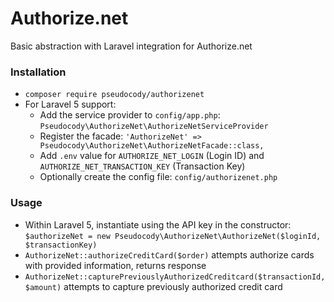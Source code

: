 # Authorize.net

Basic abstraction with Laravel integration for Authorize.net
 
### Installation

- `composer require pseudocody/authorizenet`
- For Laravel 5 support:
    - Add the service provider to `config/app.php`: `Pseudocody\AuthorizeNet\AuthorizeNetServiceProvider`
    - Register the facade: `'AuthorizeNet' => Pseudocody\AuthorizeNet\AuthorizeNetFacade::class,`
    - Add `.env` value for `AUTHORIZE_NET_LOGIN` (Login ID) and `AUTHORIZE_NET_TRANSACTION_KEY` (Transaction Key)
    - Optionally create the config file: `config/authorizenet.php`
    
### Usage
- Within Laravel 5, instantiate using the API key in the constructor: `$authorizeNet = new Pseudocody\AuthorizeNet\AuthorizeNet($loginId, $transactionKey)`
- `AuthorizeNet::authorizeCreditCard($order)` attempts authorize cards with provided information, returns response
- `AuthorizeNet::capturePreviouslyAuthorizedCreditcard($transactionId, $amount)` attempts to capture previously authorized credit card

